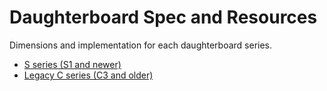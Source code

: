 # Daughterboard Spec and Resources <!-- {docsify-ignore-all} -->

Dimensions and implementation for each daughterboard series.


* [S series (S1 and newer)](db-spec-s.md)
* [Legacy C series (C3 and older)](db-spec-c-legacy.md)
